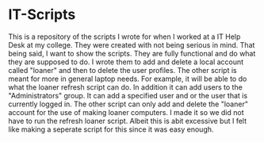 # IT-Scripts
This is a repository of the scripts I wrote for when I worked at a IT Help Desk at my college. They were created with not being serious in mind. That being said, I want to show the scripts. 
They are fully functional and do what they are supposed to do. I wrote them to add and delete a local account called "loaner" and then to delete the user profiles.
The other script is meant for more in general laptop needs. For example, it will be able to do what the loaner refresh script can do. In addition it can add users to the "Administrators" group. It can add a specified user and or the user that is currently logged in.
The other script can only add and delete the "loaner" account for the use of making loaner computers. I made it so we did not have to run the refresh loaner script. Albeit this is abit excessive but I felt like making a seperate script for this since it was easy enough.
